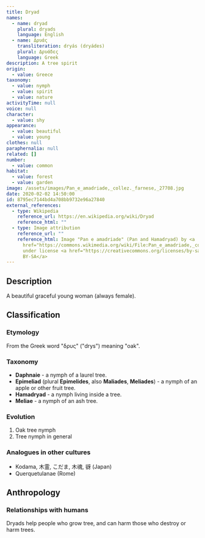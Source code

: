 ```yaml
---
title: Dryad
names:
  - name: dryad
    plural: dryads
    language: English
  - name: Δρυάς
    transliteration: dryás (dryádes)
    plural: Δρυάδες
    language: Greek
description: A tree spirit
origin:
  - value: Greece
taxonomy:
  - value: nymph
  - value: spirit
  - value: nature
activityTime: null
voice: null
character:
  - value: shy
appearance:
  - value: beautiful
  - value: young
clothes: null
paraphernalia: null
related: []
number:
  - value: common
habitat:
  - value: forest
  - value: garden
image: /assets/images/Pan_e_amadriade,_collez._farnese,_27708.jpg
date: 2020-02-02 14:50:00
id: 8795ec7144bd4a708bb9732e96a27840
external_references:
  - type: Wikipedia
    reference_url: https://en.wikipedia.org/wiki/Dryad
    reference_html: ""
  - type: Image attribution
    reference_url: ""
    reference_html: Image "Pan e amadriade" (Pan and Hamadryad) by <a
      href="https://commons.wikimedia.org/wiki/File:Pan_e_amadriade,_collez._farnese,_27708.jpg">Sailko</a>
      under license <a href="https://creativecommons.org/licenses/by-sa/3.0">CC
      BY-SA</a>
---
```

## Description

A beautiful graceful young woman (always female).

## Classification

### Etymology

From the Greek word "δρυς" ("drys") meaning "oak".

### Taxonomy

* **Daphnaie** - a nymph of a laurel tree.
* **Epimeliad** (plural **Epimelides**, also **Maliades**, **Meliades**) - a nymph of an apple or other fruit tree.
* **Hamadryad** - a nymph living inside a tree.
* **Meliae** - a nymph of an ash tree.

### Evolution

1. Oak tree nymph
2. Tree nymph in general

### Analogues in other cultures

* Kodama, 木霊, こだま, 木魂, 谺 (Japan)
* Querquetulanae (Rome)

## Anthropology

### Relationships with humans

Dryads help people who grow tree, and can harm those who destroy or harm trees.
